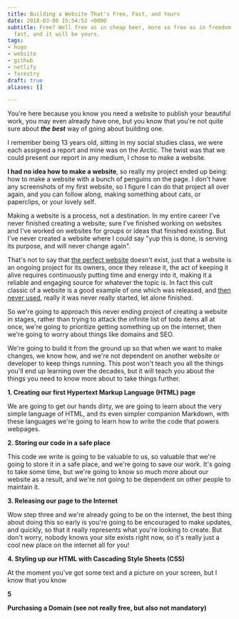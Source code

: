 ```yaml
---
title: Building a Website That's Free, Fast, and Yours
date: 2018-03-08 15:54:53 +0000
subtitle: Free? Well free as in cheap beer, more so free as in freedom. It will be
  fast, and it will be yours.
tags:
- hugo
- website
- github
- netlify
- forestry
draft: true
aliases: []

---
```

You're here because you know you need a website to publish your beautiful work, you may even already have one, but you know that you're not quite sure about **_the best_** way of going about building one.

I remember being 13 years old, sitting in my social studies class, we were each assigned a report and mine was on the Arctic. The twist was that we could present our report in any medium, I chose to make a website.

**I had no idea how to make a website**, so really my project ended up being: how to make a website with a bunch of penguins on the page. I don't have any screenshots of my first website, so I figure I can do that project all over again, and you can follow along, making something about cats, or paperclips, or your lovely self.

Making a website is a process, not a destination. In my entire career I've never finished creating a website; sure I've finished working on websites and I've worked on websites for groups or ideas that finished existing. But I've never created a website where I could say "yup this is done, is serving its purpose, and will never change again". 

That's not to say that [the perfect website](https://www.warnerbros.com/archive/spacejam/movie/jam.htm "Space Jam Website") doesn't exist, just that a website is an ongoing project for its owners, once they release it, the act of keeping it alive requires continuously putting time and energy into it, making it a reliable and engaging source for whatever the topic is. In fact this cult classic of a website is a good example of one which was released, and [then never used](https://www.warnerbros.com/archive/spacejam/movie/cmp/pressbox/pressboxframes.html), really it was never really started, let alone finished. 

So we're going to approach this never ending project of creating a website in stages, rather than trying to attack the infinite list of todo items all at once, we're going to prioritize getting something up on the internet, then we're going to worry about things like domains and SEO. 

We're going to build it from the ground up so that when we want to make changes, we know how, and we're not dependent on another website or developer to keep things running. This post won't teach you all the things you'll end up learning over the decades, but it will teach you about the things you need to know more about to take things further.

**1. Creating our first Hypertext Markup Language (HTML) page**

We are going to get our hands dirty, we are going to learn about the very simple language of HTML, and its even simpler companion Markdown, with these languages we're going to learn how to write the code that powers webpages. 

**2. Storing our code in a safe place**

This code we write is going to be valuable to us, so valuable that we're going to store it in a safe place, and we're going to save our work. It's going to take some time, but we're going to know so much more about our website as a result, and we're not going to be dependent on other people to maintain it.

**3. Releasing our page to the Internet**

Wow step three and we're already going to be on the internet, the best thing about doing this so early is you're going to be encouraged to make updates, and quickly, so that it really represents what you're looking to create. But don't worry, nobody knows your site exists right now, so it's really just a cool new place on the internet all for you!

**4. Styling up our HTML with Cascading Style Sheets (CSS)**

At the moment you've got some text and a picture on your screen, but  I know that you know

**5** 

**Purchasing a Domain (see not really free, but also not mandatory)**